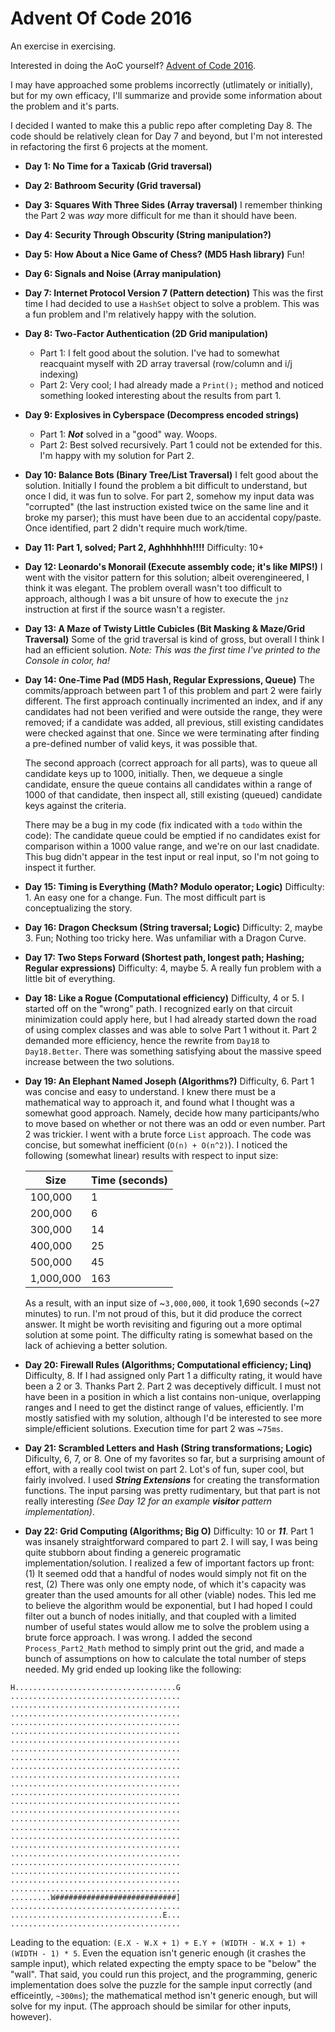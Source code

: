 # Advent Of Code 2016
An exercise in exercising.

Interested in doing the AoC yourself?  [Advent of Code 2016](http://adventofcode.com/2016).

I may have approached some problems incorrectly (utlimately or initially), but for my own efficacy, I'll summarize and provide some information about the problem and it's parts.

I decided I wanted to make this a public repo after completing Day 8. The code should be relatively clean for Day 7 and beyond, but I'm not interested in refactoring the first 6 projects at the moment.

- **Day 1:  No Time for a Taxicab  (Grid traversal)**

- **Day 2: Bathroom Security (Grid traversal)**

- **Day 3: Squares With Three Sides (Array traversal)**
  I remember thinking the Part 2 was *way* more difficult for me than it should have been.

- **Day 4: Security Through Obscurity (String manipulation?)**

- **Day 5: How About a Nice Game of Chess? (MD5 Hash library)**
  Fun!
- **Day 6: Signals and Noise (Array manipulation)**

- **Day 7: Internet Protocol Version 7 (Pattern detection)**
  This was the first time I had decided to use a `HashSet` object to solve a problem.  This was a fun problem and I'm relatively happy with the solution.

- **Day 8: Two-Factor Authentication (2D Grid manipulation)**
  - Part 1: I felt good about the solution. I've had to somewhat reacquaint myself with 2D array traversal (row/column and i/j indexing)
  - Part 2: Very cool; I had already made a `Print();` method and noticed something looked interesting about the results from part 1.

- **Day 9: Explosives in Cyberspace (Decompress encoded strings)**
  - Part 1: ***Not*** solved in a "good" way. Woops.
  - Part 2: Best solved recursively. Part 1 could not be extended for this. I'm happy with my solution for Part 2.

- **Day 10: Balance Bots (Binary Tree/List Traversal)**
  I felt good about the solution. Initially I found the problem a bit difficult to understand, but once I did, it was fun to solve. For part 2, somehow my input data was "corrupted" (the last instruction existed twice on the same line and it broke my parser); this must have been due to an accidental copy/paste. Once identified, part 2 didn't require much work/time.

- **Day 11: Part 1, solved; Part 2, Aghhhhhh!!!!**
  Difficulty: 10+

- **Day 12: Leonardo's Monorail (Execute assembly code; it's like MIPS!)**
  I went with the visitor pattern for this solution; albeit overengineered, I think it was elegant. The problem overall wasn't too difficult to approach, although I was a bit unsure of how to execute the `jnz` instruction at first if the source wasn't a register.

- **Day 13: A Maze of Twisty Little Cubicles (Bit Masking & Maze/Grid Traversal)**
Some of the grid traversal is kind of gross, but overall I think I had an efficient solution. *Note: This was the first time I've printed to the Console in color, ha!*

- **Day 14: One-Time Pad (MD5 Hash, Regular Expressions, Queue)**
  The commits/approach between part 1 of this problem and part 2 were fairly different.  The first approach continually incrimented an index, and if any candidates had not been verified and were outside the range, they were removed; if a candidate was added, all previous, still existing candidates were checked against that one. Since we were terminating after finding a pre-defined number of valid keys, it was possible that.

  The second approach (correct approach for all parts), was to queue all candidate keys up to 1000, initially. Then, we dequeue a single candidate, ensure the queue contains all candidates within a range of 1000 of that candidate, then inspect all, still existing (queued) candidate keys against the criteria. 

  There may be a bug in my code (fix indicated with a `todo` within the code): The candidate queue could be emptied if no candidates exist for comparison within a 1000 value range, and we're on our last cnadidate. This bug didn't appear in the test input or real input, so I'm not going to inspect it further.

- **Day 15: Timing is Everything (Math? Modulo operator; Logic)**
  Difficulty: 1.
  An easy one for a change. Fun. The most difficult part is conceptualizing the story.

- **Day 16: Dragon Checksum (String traversal; Logic)**
  Difficulty: 2, maybe 3.
  Fun; Nothing too tricky here. Was unfamiliar with a Dragon Curve.

- **Day 17: Two Steps Forward (Shortest path, longest path; Hashing; Regular expressions)**
  Difficulty: 4, maybe 5.
  A really fun problem with a little bit of everything.

- **Day 18: Like a Rogue (Computational efficiency)**
  Difficulty, 4 or 5.
  I started off on the "wrong" path. I recognized early on that circuit minimization could apply here, but I had already started down the road of using complex classes and was able to solve Part 1 without it. Part 2 demanded more efficiency, hence the rewrite from `Day18` to `Day18.Better`.  There was something satisfying about the massive speed increase between the two solutions.

- **Day 19: An Elephant Named Joseph (Algorithms?)**
  Difficulty, 6.
  Part 1 was concise and easy to understand. I knew there must be a mathematical way to approach it, and found what I thought was a somewhat good approach. Namely, decide how many participants/who to move based on whether or not there was an odd or even number. Part 2 was trickier. I went with a brute force `List` approach. The code was concise, but somewhat inefficient (`O(n) + O(n^2)`). I noticed the following (somewhat linear) results with respect to input size:
  
  |   Size    | Time (seconds) |
  | --------- | -------------- |
  |   100,000 |              1 |
  |   200,000 |              6 |
  |   300,000 |             14 |
  |   400,000 |             25 |
  |   500,000 |             45 |
  | 1,000,000 |            163 |

  As a result, with an input size of ~`3,000,000`, it took 1,690 seconds (~27 minutes) to run. I'm not proud of this, but it did produce the correct answer. It might be worth revisiting and figuring out a more optimal solution at some point. The difficulty rating is somewhat based on the lack of achieving a better solution.

- **Day 20: Firewall Rules (Algorithms; Computational efficiency; Linq)**
Difficulty, 8. If I had assigned only Part 1 a difficulty rating, it would have been a 2 or 3.  Thanks Part 2.  Part 2 was deceptively difficult.  I must not have been in a position in which a list contains non-unique, overlapping ranges and I need to get the distinct range of values, efficiently. I'm mostly satisfied with my solution, although I'd be interested to see more simple/efficient solutions. Execution time for part 2 was ~`75ms`.

- **Day 21: Scrambled Letters and Hash (String transformations; Logic)**
Dificulty, 6, 7, or 8. One of my favorites so far, but a surprising amount of effort, with a really cool twist on part 2. Lot's of fun, super cool, but fairly involved. I used ***String Extensions*** for creating the transformation functions. The input parsing was pretty rudimentary, but that part is not really interesting *(See Day 12 for an example* ***visitor*** *pattern implementation)*.

- **Day 22: Grid Computing (Algorithms; Big O)**
Difficulty: 10 or ***11***. Part 1 was insanely straightforward compared to part 2. I will say, I was being quite stubborn about finding a genereic programatic implementation/solution. I realized a few of important factors up front: (1) It seemed odd that a handful of nodes would simply not fit on the rest, (2) There was only one empty node, of which it's capacity was greater than the used amounts for all other (viable) nodes. This led me to believe the algorithm would be exponential, but I had hoped I could filter out a bunch of nodes initially, and that coupled with a limited number of useful states would allow me to solve the problem using a brute force approach. I was wrong. I added the second `Process_Part2_Math` method to simply print out the grid, and made a bunch of assumptions on how to calculate the total number of steps needed. My grid ended up looking like the following:
```
H....................................G
......................................
......................................
......................................
......................................
......................................
......................................
......................................
......................................
......................................
......................................
......................................
......................................
......................................
......................................
......................................
......................................
......................................
......................................
......................................
......................................
......................................
......................................
......................................
.........W###########################]
......................................
..................................E...
......................................
```
Leading to the equation: `(E.X - W.X + 1) + E.Y + (WIDTH - W.X + 1) + (WIDTH - 1) * 5`. Even the equation isn't generic enough (it crashes the sample input), which related expecting the empty space to be "below" the "wall". That said, you could run this project, and the programming, generic implementation does solve the puzzle for the sample input correctly (and efficeintly, `~300ms`); the mathematical method isn't generic enough, but will solve for my input. (The approach should be similar for other inputs, however).
